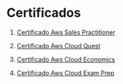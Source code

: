 # Certificados

1. [Certificado Aws Sales Practitioner](/Sprint_5/Certificados/Aws_SalesPractioner.jpg)

2. [Certificado Aws Cloud Quest](/Sprint_5/Certificados/Aws_CloudQuest.jpg)

3. [Certificado Aws Cloud Economics](/Sprint_5/Certificados/Aws_CloudEconomics.jpg)

4. [Certificado Aws Cloud Exam Prep](/Sprint_5/Certificados/Aws_CloudPractitioner.jpg)


